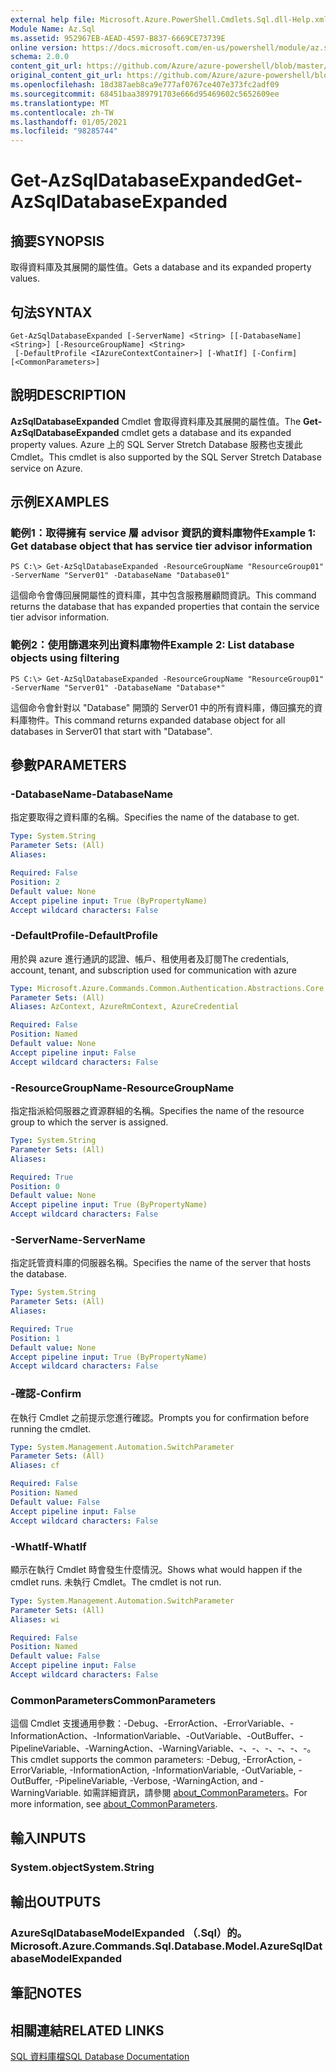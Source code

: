 ```yaml
---
external help file: Microsoft.Azure.PowerShell.Cmdlets.Sql.dll-Help.xml
Module Name: Az.Sql
ms.assetid: 952967EB-AEAD-4597-B837-6669CE73739E
online version: https://docs.microsoft.com/en-us/powershell/module/az.sql/get-azsqldatabaseexpanded
schema: 2.0.0
content_git_url: https://github.com/Azure/azure-powershell/blob/master/src/Sql/Sql/help/Get-AzSqlDatabaseExpanded.md
original_content_git_url: https://github.com/Azure/azure-powershell/blob/master/src/Sql/Sql/help/Get-AzSqlDatabaseExpanded.md
ms.openlocfilehash: 18d387aeb8ca9e777af0767ce407e373fc2adf09
ms.sourcegitcommit: 68451baa389791703e666d95469602c5652609ee
ms.translationtype: MT
ms.contentlocale: zh-TW
ms.lasthandoff: 01/05/2021
ms.locfileid: "98285744"
---
```

# <span data-ttu-id="86b1a-101">Get-AzSqlDatabaseExpanded</span><span class="sxs-lookup"><span data-stu-id="86b1a-101">Get-AzSqlDatabaseExpanded</span></span>

## <span data-ttu-id="86b1a-102">摘要</span><span class="sxs-lookup"><span data-stu-id="86b1a-102">SYNOPSIS</span></span>
<span data-ttu-id="86b1a-103">取得資料庫及其展開的屬性值。</span><span class="sxs-lookup"><span data-stu-id="86b1a-103">Gets a database and its expanded property values.</span></span>

## <span data-ttu-id="86b1a-104">句法</span><span class="sxs-lookup"><span data-stu-id="86b1a-104">SYNTAX</span></span>

```
Get-AzSqlDatabaseExpanded [-ServerName] <String> [[-DatabaseName] <String>] [-ResourceGroupName] <String>
 [-DefaultProfile <IAzureContextContainer>] [-WhatIf] [-Confirm] [<CommonParameters>]
```

## <span data-ttu-id="86b1a-105">說明</span><span class="sxs-lookup"><span data-stu-id="86b1a-105">DESCRIPTION</span></span>
<span data-ttu-id="86b1a-106">**AzSqlDatabaseExpanded** Cmdlet 會取得資料庫及其展開的屬性值。</span><span class="sxs-lookup"><span data-stu-id="86b1a-106">The **Get-AzSqlDatabaseExpanded** cmdlet gets a database and its expanded property values.</span></span>
<span data-ttu-id="86b1a-107">Azure 上的 SQL Server Stretch Database 服務也支援此 Cmdlet。</span><span class="sxs-lookup"><span data-stu-id="86b1a-107">This cmdlet is also supported by the SQL Server Stretch Database service on Azure.</span></span>

## <span data-ttu-id="86b1a-108">示例</span><span class="sxs-lookup"><span data-stu-id="86b1a-108">EXAMPLES</span></span>

### <span data-ttu-id="86b1a-109">範例1：取得擁有 service 層 advisor 資訊的資料庫物件</span><span class="sxs-lookup"><span data-stu-id="86b1a-109">Example 1: Get database object that has service tier advisor information</span></span>
```
PS C:\> Get-AzSqlDatabaseExpanded -ResourceGroupName "ResourceGroup01" -ServerName "Server01" -DatabaseName "Database01"
```

<span data-ttu-id="86b1a-110">這個命令會傳回展開屬性的資料庫，其中包含服務層顧問資訊。</span><span class="sxs-lookup"><span data-stu-id="86b1a-110">This command returns the database that has expanded properties that contain the service tier advisor information.</span></span>

### <span data-ttu-id="86b1a-111">範例2：使用篩選來列出資料庫物件</span><span class="sxs-lookup"><span data-stu-id="86b1a-111">Example 2: List database objects using filtering</span></span>
```
PS C:\> Get-AzSqlDatabaseExpanded -ResourceGroupName "ResourceGroup01" -ServerName "Server01" -DatabaseName "Database*"
```

<span data-ttu-id="86b1a-112">這個命令會針對以 "Database" 開頭的 Server01 中的所有資料庫，傳回擴充的資料庫物件。</span><span class="sxs-lookup"><span data-stu-id="86b1a-112">This command returns expanded database object for all databases in Server01 that start with "Database".</span></span>

## <span data-ttu-id="86b1a-113">參數</span><span class="sxs-lookup"><span data-stu-id="86b1a-113">PARAMETERS</span></span>

### <span data-ttu-id="86b1a-114">-DatabaseName</span><span class="sxs-lookup"><span data-stu-id="86b1a-114">-DatabaseName</span></span>
<span data-ttu-id="86b1a-115">指定要取得之資料庫的名稱。</span><span class="sxs-lookup"><span data-stu-id="86b1a-115">Specifies the name of the database to get.</span></span>

```yaml
Type: System.String
Parameter Sets: (All)
Aliases:

Required: False
Position: 2
Default value: None
Accept pipeline input: True (ByPropertyName)
Accept wildcard characters: False
```

### <span data-ttu-id="86b1a-116">-DefaultProfile</span><span class="sxs-lookup"><span data-stu-id="86b1a-116">-DefaultProfile</span></span>
<span data-ttu-id="86b1a-117">用於與 azure 進行通訊的認證、帳戶、租使用者及訂閱</span><span class="sxs-lookup"><span data-stu-id="86b1a-117">The credentials, account, tenant, and subscription used for communication with azure</span></span>

```yaml
Type: Microsoft.Azure.Commands.Common.Authentication.Abstractions.Core.IAzureContextContainer
Parameter Sets: (All)
Aliases: AzContext, AzureRmContext, AzureCredential

Required: False
Position: Named
Default value: None
Accept pipeline input: False
Accept wildcard characters: False
```

### <span data-ttu-id="86b1a-118">-ResourceGroupName</span><span class="sxs-lookup"><span data-stu-id="86b1a-118">-ResourceGroupName</span></span>
<span data-ttu-id="86b1a-119">指定指派給伺服器之資源群組的名稱。</span><span class="sxs-lookup"><span data-stu-id="86b1a-119">Specifies the name of the resource group to which the server is assigned.</span></span>

```yaml
Type: System.String
Parameter Sets: (All)
Aliases:

Required: True
Position: 0
Default value: None
Accept pipeline input: True (ByPropertyName)
Accept wildcard characters: False
```

### <span data-ttu-id="86b1a-120">-ServerName</span><span class="sxs-lookup"><span data-stu-id="86b1a-120">-ServerName</span></span>
<span data-ttu-id="86b1a-121">指定託管資料庫的伺服器名稱。</span><span class="sxs-lookup"><span data-stu-id="86b1a-121">Specifies the name of the server that hosts the database.</span></span>

```yaml
Type: System.String
Parameter Sets: (All)
Aliases:

Required: True
Position: 1
Default value: None
Accept pipeline input: True (ByPropertyName)
Accept wildcard characters: False
```

### <span data-ttu-id="86b1a-122">-確認</span><span class="sxs-lookup"><span data-stu-id="86b1a-122">-Confirm</span></span>
<span data-ttu-id="86b1a-123">在執行 Cmdlet 之前提示您進行確認。</span><span class="sxs-lookup"><span data-stu-id="86b1a-123">Prompts you for confirmation before running the cmdlet.</span></span>

```yaml
Type: System.Management.Automation.SwitchParameter
Parameter Sets: (All)
Aliases: cf

Required: False
Position: Named
Default value: False
Accept pipeline input: False
Accept wildcard characters: False
```

### <span data-ttu-id="86b1a-124">-WhatIf</span><span class="sxs-lookup"><span data-stu-id="86b1a-124">-WhatIf</span></span>
<span data-ttu-id="86b1a-125">顯示在執行 Cmdlet 時會發生什麼情況。</span><span class="sxs-lookup"><span data-stu-id="86b1a-125">Shows what would happen if the cmdlet runs.</span></span>
<span data-ttu-id="86b1a-126">未執行 Cmdlet。</span><span class="sxs-lookup"><span data-stu-id="86b1a-126">The cmdlet is not run.</span></span>

```yaml
Type: System.Management.Automation.SwitchParameter
Parameter Sets: (All)
Aliases: wi

Required: False
Position: Named
Default value: False
Accept pipeline input: False
Accept wildcard characters: False
```

### <span data-ttu-id="86b1a-127">CommonParameters</span><span class="sxs-lookup"><span data-stu-id="86b1a-127">CommonParameters</span></span>
<span data-ttu-id="86b1a-128">這個 Cmdlet 支援通用參數：-Debug、-ErrorAction、-ErrorVariable、-InformationAction、-InformationVariable、-OutVariable、-OutBuffer、-PipelineVariable、-WarningAction、-WarningVariable、-、-、-、-、-、-。</span><span class="sxs-lookup"><span data-stu-id="86b1a-128">This cmdlet supports the common parameters: -Debug, -ErrorAction, -ErrorVariable, -InformationAction, -InformationVariable, -OutVariable, -OutBuffer, -PipelineVariable, -Verbose, -WarningAction, and -WarningVariable.</span></span> <span data-ttu-id="86b1a-129">如需詳細資訊，請參閱 [about_CommonParameters](http://go.microsoft.com/fwlink/?LinkID=113216)。</span><span class="sxs-lookup"><span data-stu-id="86b1a-129">For more information, see [about_CommonParameters](http://go.microsoft.com/fwlink/?LinkID=113216).</span></span>

## <span data-ttu-id="86b1a-130">輸入</span><span class="sxs-lookup"><span data-stu-id="86b1a-130">INPUTS</span></span>

### <span data-ttu-id="86b1a-131">System.object</span><span class="sxs-lookup"><span data-stu-id="86b1a-131">System.String</span></span>

## <span data-ttu-id="86b1a-132">輸出</span><span class="sxs-lookup"><span data-stu-id="86b1a-132">OUTPUTS</span></span>

### <span data-ttu-id="86b1a-133">AzureSqlDatabaseModelExpanded （.Sql）的。</span><span class="sxs-lookup"><span data-stu-id="86b1a-133">Microsoft.Azure.Commands.Sql.Database.Model.AzureSqlDatabaseModelExpanded</span></span>

## <span data-ttu-id="86b1a-134">筆記</span><span class="sxs-lookup"><span data-stu-id="86b1a-134">NOTES</span></span>

## <span data-ttu-id="86b1a-135">相關連結</span><span class="sxs-lookup"><span data-stu-id="86b1a-135">RELATED LINKS</span></span>

[<span data-ttu-id="86b1a-136">SQL 資料庫檔</span><span class="sxs-lookup"><span data-stu-id="86b1a-136">SQL Database Documentation</span></span>](https://docs.microsoft.com/azure/sql-database/)
